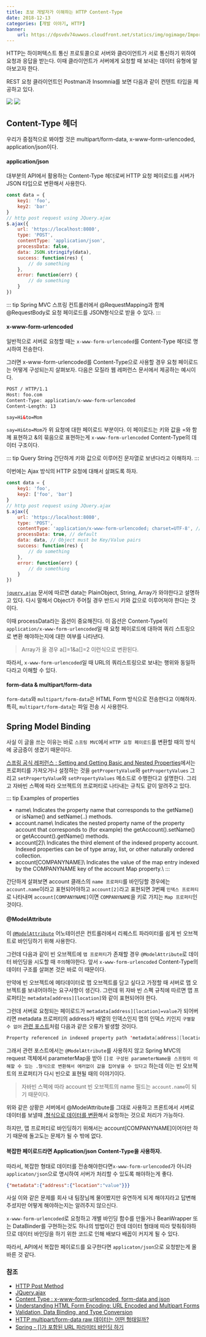 ```yaml
---
title: 초보 개발자가 이해하는 HTTP Content-Type
date: 2018-12-13
categories: [개발 이야기, HTTP]
banner:
    url: https://dpsvdv74uwwos.cloudfront.net/statics/img/ogimage/Importance-content-type-header-http-requests.png
---
```


HTTP는 하이퍼텍스트 통신 프로토콜으로 서버와 클라이언트가 서로 통신하기 위하여 요청과 응답을 받는다.
이때 클라이언트가 서버에게 요청할 때 보내는 데이터 유형에 알아보고자 한다.

REST 요청 클라이언트인 Postman과 Insomnia를 보면 다음과 같이 컨텐트 타입을 제공하고 있다.

![](/images/2018/01.png)
![](/images/2018/02.png)

## Content-Type 헤더

우리가 중점적으로 봐야할 것은 multipart/form-data, x-www-form-urlencoded, application/json이다.

#### application/json

대부분의 API에서 활용하는 Content-Type 헤더로써 HTTP 요청 페이로드를 서버가 JSON 타입으로 변환해서 사용한다.

```javascript
const data = {
    key1: 'foo',
    key2: 'bar'
}
// http post request using JQuery.ajax
$.ajax({
    url: 'https://localhost:8080',
    type: 'POST',
    contentType: 'application/json',
    processData: false,
    data: JSON.stringify(data),
    success: function(res) {
        // do something
    },
    error: function(err) {
        // do something
    }
})
```

::: tip Spring MVC
스프링 컨트롤러에서 @RequestMapping과 함께 @RequestBody로 요청 페이로드를 JSON형식으로 받을 수 있다.
:::

#### x-www-form-urlencoded

일반적으로 서버로 요청할 때는 `x-www-form-urlencoded`를 Content-Type 헤더로 명시하여 전송한다.

그러면 x-www-form-urlencoded를 Content-Type으로 사용할 경우 요청 페이로드는 어떻게 구성되는지 살펴보자.
다음은 모질라 웹 레퍼런스 문서에서 제공하는 예시이다.

```html
POST / HTTP/1.1
Host: foo.com
Content-Type: application/x-www-form-urlencoded
Content-Length: 13

say=Hi&to=Mom
```

`say=Hi&to=Mom`가 위 요청에 대한 페이로드 부분이다. 이 페이로드는 키와 값을 =와 함께 표현하고 &의 묶음으로 표현하는게 `x-www-form-urlencoded` Content-Type의 데이터 구조이다.

::: tip Query String
간단하게 키와 값으로 이루어진 문자열로 보낸다라고 이해하자.
:::

이번에는 Ajax 방식의 HTTP 요청에 대해서 살펴도록 하자.

```javascript
const data = {
    key1: 'foo',
    key2: ['foo', 'bar']
}
// http post request using JQuery.ajax
$.ajax({
    url: 'https://localhost:8080',
    type: 'POST',
    contentType: 'application/x-www-form-urlencoded; charset=UTF-8', // default
    processData: true, // default
    data: data, // Object must be Key/Value pairs
    success: function(res) {
        // do something
    },
    error: function(err) {
        // do something
    }
})
```

[`jquery.ajax`](http://api.jquery.com/jquery.ajax/) 문서에 따르면 data는 PlainObject, String, Array가 와야한다고 설명하고 있다. 다시 말해서 Object가 주어질 경우 반드시 키와 값으로 이루어져야 한다는 것이다.

이때 processData라는 옵션이 중요해진다. 이 옵션은 Content-Type이 `application/x-www-form-urlencoded`일 때 요청 페이로드에 대하여 쿼리 스트링으로 변환 해야하는지에 대한 여부를 나타낸다.

> Array가 올 경우 a\[]=1&a\[]=2 이런식으로 변환된다.

따라서, `x-www-form-urlencoded`일 때 URL의 쿼리스트링으로 보내는 행위와 동일하다라고 이해할 수 있다.

#### form-data & multipart/form-data

`form-data`와 `multipart/form-data`은 HTML Form 방식으로 전송한다고 이해하자. 특히, `multipart/form-data`는 파일 전송 시 사용한다.

## Spring Model Binding

사실 이 글을 쓰는 이유는 바로 `스프링 MVC`에서 `HTTP 요청 페이로드`를 변환할 때의 방식에 궁금증이 생겼기 때문이다.

[스프링 공식 레퍼런스 : Setting and Getting Basic and Nested Properties](https://docs.spring.io/spring/docs/current/spring-framework-reference/core.html#beans-beans-conventions)에서는 프로퍼티를 가져오거나 설정하는 것을 `getPropertyValue`와 `getPropertyValues` 그리고 `setPropertyValue`와 `setPropertyValues` 메소드로 수행한다고 설명한다. 그리고 자바빈 스펙에 따라 오브젝트의 프로퍼티로 나타내는 규칙도 같이 알려주고 있다.

::: tip Examples of properties

-   name\\
    Indicates the property name that corresponds to the getName() or isName() and setName(..) methods.
-   account.name\\
    Indicates the nested property name of the property account that corresponds to (for example) the getAccount().setName() or getAccount().getName() methods.
-   account[2]\\
    Indicates the third element of the indexed property account. Indexed properties can be of type array, list, or other naturally ordered collection.
-   account[COMPANYNAME]\\
    Indicates the value of the map entry indexed by the COMPANYNAME key of the account Map property.\\
    :::

간단하게 살펴보면 account 클래스의 `name 프로퍼티`를 바인딩할 경우에는 `account.name`이라고 표현되어야하고 `account[2]`라고 표현되면 3번째 `인덱스 프로퍼티`로 나타내며 `account[COMPANYNAME]`이면 `COMPANYNAME`을 키로 가지는 `Map 프로퍼티`인 것이다.

#### @ModelAttribute

이 [`@ModelAttribute`](https://docs.spring.io/spring/docs/current/spring-framework-reference/web.html#mvc-ann-modelattrib-method-args) 어노테이션은 컨트롤러에서 리퀘스트 파라미터를 쉽게 빈 오브젝트로 바인딩하기 위해 사용한다.

그런데 다음과 같이 빈 오브젝트에 `맵 프로퍼티`가 존재할 경우 `@ModelAttribute`로 데이터 바인딩을 시도할 때 `주의`해야한다. 앞서 `x-www-form-urlencoded` Content-Type의 데이터 구조를 살펴본 것은 바로 이 때문이다.

만약에 빈 오브젝트에 메타데이터로 맵 오브젝트를 담고 싶다고 가정할 때 서버로 맵 오브젝트를 보내어야하는 요구사항이 생긴다. 그런데 위 자바 빈 스펙 규칙에 따르면 맵 프로퍼티는 `metadata[address][location]`와 같이 표현되어야 한다.

그런데 서버로 요청되는 페이로드가 `metadata[address][location]=value`가 되어버리면 metadata 프로퍼티의 address가 배열의 인덱스인지 맵의 인덱스 키인지 `구별할 수 없어` [관련 포스트](https://homoefficio.github.io/2017/04/25/Spring-%EA%B0%80-%ED%8F%AC%ED%95%A8%EB%90%9C-URL-%ED%8C%8C%EB%9D%BC%EB%AF%B8%ED%84%B0-%EB%B0%94%EC%9D%B8%EB%94%A9-%ED%95%98%EA%B8%B0/)처럼 다음과 같은 오류가 발생할 것이다.

```java
Property referenced in indexed property path 'metadata[address][location]' is neither an array nor a List nor a Map
```

그래서 관련 포스트에서는 `@ModelAttribute`를 사용하지 않고 Spring MVC의 request 객체에서 parameterMap을 받아 `[]로 구성된 parameterName을 스프링이 이해할 수 있는 .형식으로 변환해서 에러없이 값을 집어넣을 수 있다고` 하는데 이는 빈 오브젝트의 프로퍼티가 다시 빈으로 표현될 때의 이야기이다.

> 자바빈 스펙에 따라 account 빈 오브젝트의 name 필드는 `account.name`이 되기 때문이다.

위와 같은 상황은 서버에서 @ModelAttribute를 그대로 사용하고 프론트에서 서버로 데이터를 보낼때 [.형식으로 데이터를 변환](https://gist.github.com/codesnik/1433581)해서 요청하는 것으로 처리가 가능하다.

하지만, 맵 프로퍼티로 바인딩하기 위해서는 account[COMPANYNAME]이어야만 하기 때문에 돌고도는 문제가 될 수 밖에 없다.

#### 복잡한 페이로드라면 Application/json Content-Type을 사용하자.

따라서, 복잡한 형태로 데이터를 전송해야한다면`x-www-form-urlencoded`가 아니라 `applicaton/json`으로 명시하여 서버가 처리할 수 있도록 해야하는게 좋다.

```json
{"metadata":{"address":{"location":"value"}}}
```

사실 이와 같은 문제를 회사 내 팀장님께 물어봤지만 유연하게 되게 해야지라고 답변해주셨지만 어떻게 해야하는지는 알려주지 않으신다.

`x-www-form-urlencoded`로 요청하고 개별 바인딩 함수를 만들거나 BeanWrapper 또는 DataBinder를 구현하는것도 하나의 방법이긴 한데 데이터 형태에 따라 맞춰줘야하므로 데이터 바인딩을 하기 위한 코드로 인해 배보다 배꼽이 커지게 될 수 있다.

따라서, API에서 복잡한 페이로드를 요구한다면 `applicaton/json`으로 요청받는게 올바른 것 같다.

### 참조

-   [HTTP Post Method](https://developer.mozilla.org/ko/docs/Web/HTTP/Methods/POST)
-   [JQuery.ajax](http://api.jquery.com/jquery.ajax/)
-   [Content Type : x-www-form-urlencoded, form-data and json](https://medium.com/@mohamedraja_77/content-type-x-www-form-urlencoded-form-data-and-json-e17c15926c69)
-   [Understanding HTML Form Encoding: URL Encoded and Multipart Forms](https://dev.to/sidthesloth92/understanding-html-form-encoding-url-encoded-and-multipart-forms-3lpa)
-   [Validation, Data Binding, and Type Conversion](https://docs.spring.io/spring/docs/current/spring-framework-reference/core.html#validation)
-   [HTTP multipart/form-data raw 데이터는 어떤 형태일까?](https://lng1982.tistory.com/209)
-   [Spring - \[\]가 포함된 URL 파라미터 바인딩 하기](https://homoefficio.github.io/2017/04/25/Spring-%EA%B0%80-%ED%8F%AC%ED%95%A8%EB%90%9C-URL-%ED%8C%8C%EB%9D%BC%EB%AF%B8%ED%84%B0-%EB%B0%94%EC%9D%B8%EB%94%A9-%ED%95%98%EA%B8%B0/)
